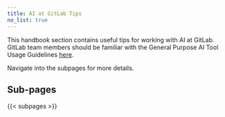 ```yaml
---
title: AI at GitLab Tips
no_list: true
---
```


This handbook section contains useful tips for working with AI at GitLab. GitLab team members should be familiar with the General Purpose AI Tool Usage Guidelines [here](https://internal.gitlab.com/handbook/legal-and-corporate-affairs/ai-tool-usage-guidelines/).

Navigate into the subpages for more details.

## Sub-pages

{{< subpages >}}
